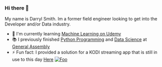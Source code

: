 ### Hi there 👋 
My name is Darryl Smith. Im a former field engineer looking to get into the Developer and/or Data industry.
- :seedling: I'm currently learning [Machine Learning on Udemy](https://www.udemy.com/course/data-science-and-machine-learning-with-python-hands-on/)
- :books: I previously finished [Python Programming](https://generalassemb.ly/education/python-programming/) and [Data Science](https://generalassemb.ly/education/data-science/) at [General Assembly](https://generalassemb.ly)
- :zap: Fun fact: I provided a solution for a KODI streaming app that is still in use to this day [Here](https://forum.kodi.tv/showthread.php?tid=243756&pid=2454782&highlight=dash#pid2454782)
<a href="https://www.linkedin.com/in/darryl-smith-864951179/" rel="Linkedin">![Foo](https://cdn.worldvectorlogo.com/logos/linkedin-icon.svg)</a>
<!--
**ds185216/ds185216** is a ✨ _special_ ✨ repository because its `README.md` (this file) appears on your GitHub profile.

Here are some ideas to get you started:

- 🔭 I’m currently working on ...
- 🌱 I’m currently learning ...
- 👯 I’m looking to collaborate on ...
- 🤔 I’m looking for help with ...
- 💬 Ask me about ...
- 📫 How to reach me: ...
- 😄 Pronouns: ...
- ⚡ Fun fact: ...
-->
